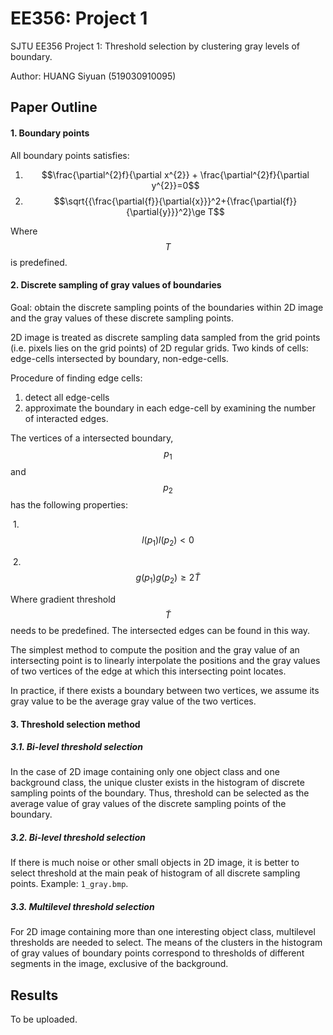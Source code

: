 # EE356: Project 1
SJTU EE356 Project 1: Threshold selection by clustering gray levels of boundary.

Author: HUANG Siyuan (519030910095)

## Paper Outline

#### 1. Boundary points

All boundary points satisfies:

1. $$\frac{\partial^{2}f}{\partial x^{2}} + \frac{\partial^{2}f}{\partial y^{2}}=0$$
2. $$\sqrt{{\frac{\partial{f}}{\partial{x}}}^2+{\frac{\partial{f}}{\partial{y}}}^2}\ge T$$

Where $$T$$ is predefined.

#### 2. Discrete sampling of gray values of boundaries

Goal: obtain the discrete sampling points of the boundaries within 2D image and the gray values of these discrete sampling points.

2D image is treated as discrete sampling data sampled from the grid points (i.e. pixels lies on the grid points) of 2D regular grids. Two kinds of cells: edge-cells intersected by boundary, non-edge-cells. 

Procedure of finding edge cells:

1. detect all edge-cells
2. approximate the boundary in each edge-cell by examining the number  of interacted edges.

The vertices of a intersected boundary, $$p_1$$ and $$p_2$$ has the following properties:

​	1. $$l(p_1) l(p_2) < 0$$

​	2. $$g(p_1) g(p_2) \ge 2\tilde{T}$$

Where gradient threshold $$\tilde{T}$$ needs to be predefined. The intersected edges can be found in this way. 

The simplest method to compute the position and the gray value of an intersecting point is to linearly interpolate the positions and the gray values of two vertices of the edge at which this intersecting point locates.

In practice, if there exists a boundary between two vertices, we assume its gray value to be the average gray value of the two vertices.

#### 3. Threshold selection method

##### 3.1. Bi-level threshold selection

In the case of 2D image containing only one object class and one background class, the unique cluster exists in the histogram of discrete sampling points of the boundary. Thus, threshold can be selected as the average value of gray values of the discrete sampling points of the boundary.

##### 3.2. Bi-level threshold selection

If there is much noise or other small objects in 2D image, it is better to select threshold at the main peak of histogram of all discrete sampling points. Example: ```1_gray.bmp```.

##### 3.3. Multilevel threshold selection

For 2D image containing more than one interesting object class, multilevel thresholds are needed to select. The means of the clusters in the histogram of gray values of boundary points correspond to thresholds of different segments in the image, exclusive of the background.

## Results

To be uploaded.









